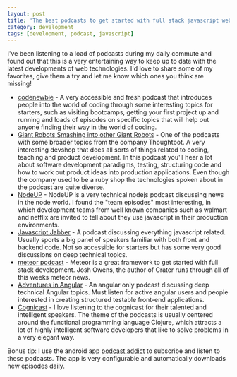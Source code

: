 ```yaml
---
layout: post
title: 'The best podcasts to get started with full stack javascript web development'
category: development
tags: [development, podcast, javascript]
---
```


I've been listening to a load of podcasts during my daily commute and found out that this is a very entertaining way to keep up to date with the latest developments of web technologies. I'd love to share some of my favorites, give them a try and let me know which ones you think are missing!

-   [codenewbie](http://www.codenewbie.org/podcast) - A very accessible and fresh podcast that introduces people into the world of coding through some interesting topics for starters, such as visiting bootcamps, getting your first project up and running and loads of episodes on specific topics that will help out anyone finding their way in the world of coding.
-   [Giant Robots Smashing into other Giant Robots](https://robots.thoughtbot.com/) - One of the podcasts with some broader topics from the company Thoughtbot. A very interesting devshop that does all sorts of things related to coding, teaching and product development. In this podcast you'll hear a lot about software development paradigms, testing, structuring code and how to work out product ideas into production applications. Even though the company used to be a ruby shop the technologies spoken about in the podcast are quite diverse.
-   [NodeUP](http://nodeup.com/) - NodeUP is a very technical nodejs podcast discussing news in the node world. I found the "team episodes" most interesting, in which development teams from well known companies such as walmart and netflix are invited to tell about they use javascript in their production environments.
-   [Javascript Jabber](http://devchat.tv/js-jabber/) - A podcast discussing everything javascript related. Usually sports a big panel of speakers familiar with both front and backend code. Not so accessible for starters but has some very good discussions on deep technical topics.
-   [meteor podcast](http://www.meteorpodcast.com/) - Meteor is a great framework to get started with full stack development. Josh Owens, the author of Crater runs through all of this weeks meteor news.
-   [Adventures in Angular](http://devchat.tv/adventures-in-angular) - An angular only podcast discussing deep technical Angular topics. Must listen for active angular users and people interested in creating structured testable front-end applications.
-   [Cognicast](http://blog.cognitect.com/cognicast/) - I love listening to the cognicast for their talented and intelligent speakers. The theme of the podcasts is usually centered around the functional programming language Clojure, which attracts a lot of highly intelligent software developers that like to solve problems in a very elegant way.

Bonus tip: I use the android app [podcast addict](https://play.google.com/store/apps/details?id=com.bambuna.podcastaddict&hl=nl) to subscribe and listen to these podcasts. The app is very configurable and automatically downloads new episodes daily.
